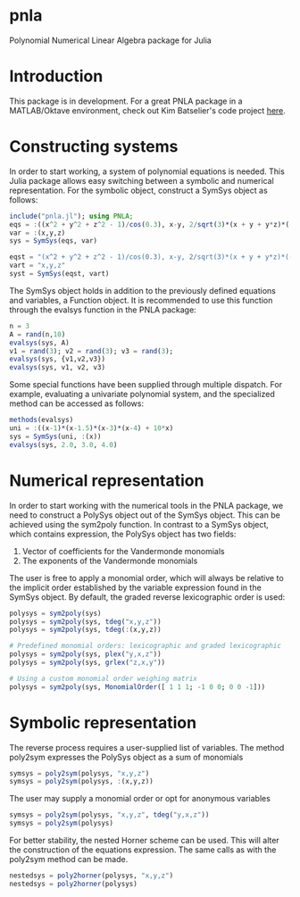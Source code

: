 pnla
====

Polynomial Numerical Linear Algebra package for Julia

# Introduction

This package is in development. For a great PNLA package in a MATLAB/Oktave environment, check out Kim Batselier's code project [here](https://github.com/kbatseli/PNLA_MATLAB_OCTAVE).

# Constructing systems

In order to start working, a system of polynomial equations is needed. This Julia package allows easy switching between a symbolic and numerical representation. For the symbolic object, construct a SymSys object as follows:

```julia
include("pnla.jl"); using PNLA;
eqs = :((x^2 + y^2 + z^2 - 1)/cos(0.3), x-y, 2/sqrt(3)*(x + y + y*z)*(-y))
var = :(x,y,z)
sys = SymSys(eqs, var)

eqst = "(x^2 + y^2 + z^2 - 1)/cos(0.3), x-y, 2/sqrt(3)*(x + y + y*z)*(-y)"
vart = "x,y,z"
syst = SymSys(eqst, vart)
```

The SymSys object holds in addition to the previously defined equations and variables, a Function object. It is recommended to use this function through the evalsys function in the PNLA package:

```julia
n = 3
A = rand(n,10)
evalsys(sys, A)
v1 = rand(3); v2 = rand(3); v3 = rand(3);
evalsys(sys, {v1,v2,v3})
evalsys(sys, v1, v2, v3)
```

Some special functions have been supplied through multiple dispatch. For example, evaluating a univariate polynomial system, and the specialized method can be accessed as follows:

```julia
methods(evalsys)
uni = :((x-1)*(x-1.5)*(x-3)*(x-4) + 10*x)
sys = SymSys(uni, :(x))
evalsys(sys, 2.0, 3.0, 4.0)
```

# Numerical representation

In order to start working with the numerical tools in the PNLA package, we need to construct a PolySys object out of the SymSys object. This can be achieved using the sym2poly function. In contrast to a SymSys object, which contains expression, the PolySys object has two fields:

1. Vector of coefficients for the Vandermonde monomials
2. The exponents of the Vandermonde monomials

The user is free to apply a monomial order, which will always be relative to the implicit order established by the variable expression found in the SymSys object. By default, the graded reverse lexicographic order is used:

```julia
polysys = sym2poly(sys)
polysys = sym2poly(sys, tdeg("x,y,z"))
polysys = sym2poly(sys, tdeg(:(x,y,z))

# Predefined monomial orders: lexicographic and graded lexicographic
polysys = sym2poly(sys, plex("y,x,z"))
polysys = sym2poly(sys, grlex("z,x,y"))

# Using a custom monomial order weighing matrix
polysys = sym2poly(sys, MonomialOrder([ 1 1 1; -1 0 0; 0 0 -1]))
```

# Symbolic representation

The reverse process requires a user-supplied list of variables. The method poly2sym expresses the PolySys object as a sum of monomials

```julia
symsys = poly2sym(polysys, "x,y,z")
symsys = poly2sym(polysys, :(x,y,z))
```

The user may supply a monomial order or opt for anonymous variables

```julia
symsys = poly2sym(polysys, "x,y,z", tdeg("y,x,z"))
symsys = poly2sym(polysys)
```

For better stability, the nested Horner scheme can be used. This will alter the construction of the equations expression. The same calls as with the poly2sym method can be made.

```julia
nestedsys = poly2horner(polysys, "x,y,z")
nestedsys = poly2horner(polysys)
```
